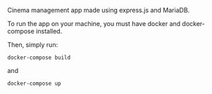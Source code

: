 Cinema management app made using express.js and MariaDB.

To run the app on your machine, you must have docker and docker-compose installed.

Then, simply run:
```
docker-compose build
```
and
```
docker-compose up
```


